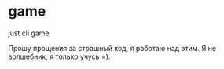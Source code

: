# game
just cli game

Прошу прощения за страшный код, я работаю над этим.
Я не волшебник, я только учусь =).
